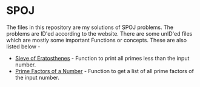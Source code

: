 # SPOJ

The files in this repository are my solutions of SPOJ problems. The problems are ID'ed according to the website. There are some unID'ed files which are mostly some important Functions or concepts. These are also listed below - 

* [Sieve of Eratosthenes]() - Function to print all primes less than the input number.
* [Prime Factors of a Number]() - Function to get a list of all prime factors of the input number.

